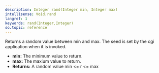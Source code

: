 ```yaml
---
description: Integer rand(Integer min, Integer max)
intellisense: Void.rand
langref: 1
keywords: rand(Integer,Integer)
so.topic: reference
---
```



Returns a random value between min and max. The seed is set by the cgi application when it is invoked.



* **min:** The minimum value to return.
* **max:** The maxium value to return.
* **Returns:** A random value min <= r <= max


